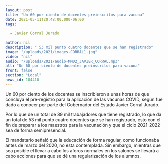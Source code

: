 ```yaml
---
layout: post
title: "Un 60 por ciento de docentes preinscritos para vacuna"
date: 2021-05-11T20:48:00.000-06:00
tags:
  
  - Javier Corral Jurado
  
author: nil
description: " 53 mil punto cuatro docentes que se han registrado"
image: "/uploads/2021/images-CORRAL1.jpg"
video: "nil"
audio: "/uploads/2021/audio-MM02_JAVIER_CORRAL.mp3"
alt: "Un 60 por ciento de docentes preinscritos para vacuna"
front: false
section: "Local"
news_id: 184410
---
```


Un 60 por ciento de los docentes se inscribieron a unas horas de que concluya el pre-registro para la aplicación de las vacunas COVID, según fue dado a conocer por parte del Gobernador del Estado Javier Corral Jurado.

Por lo que de un total de 89 mil trabajadores que tiene registrado, lo que da un total de 53 mil punto cuatro docentes que se han registrado, esto con el fin de preparar a los maestros para la vacunación y que el ciclo 2021-2022 sea de forma semipresencial. 

El mandatario señaló que la educación de forma regular, como funcionaba antes de marzo del 2020, no esta contemplada. Sin embargo, mientras que sea posible el llevar a cabo los aforos normales en los salones se llevará a cabo acciones para que se dé una regularización de los alumnos.
